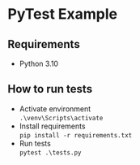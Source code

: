 # PyTest Example

## Requirements

* Python 3.10

## How to run tests

* Activate environment<br />`.\venv\Scripts\activate`
* Install requirements<br />`pip install -r requirements.txt`
* Run tests<br />`pytest .\tests.py`